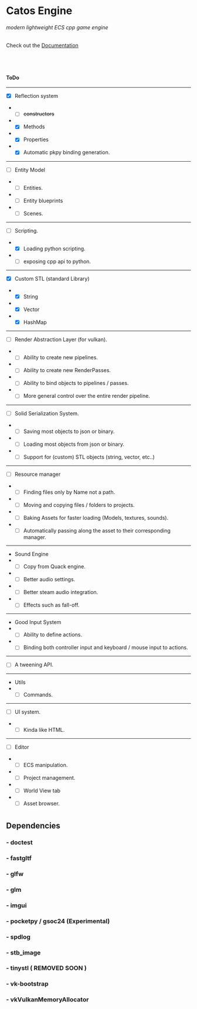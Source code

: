 # Catos Engine



###### modern lightweight ECS cpp game engine

Check out the [Documentation](https://thatalloguy.github.io/catos/html/index.html)

️
#
#
#### ToDo

---
- [x] Reflection system
- - [ ] ~~constructors~~
- - [x] Methods
- - [x] Properties
- - [x] Automatic pkpy binding generation.
---
- [ ] Entity Model
- - [ ] Entities.
- - [ ] Entity blueprints
- - [ ] Scenes.
---
- [ ] Scripting.
- - [x] Loading python scripting.
- - [ ] exposing cpp api to python.
---
- [x] Custom STL (standard Library)
- - [x] String
- - [x] Vector
- - [x] HashMap
---
- [ ] Render Abstraction Layer (for vulkan).
- - [ ] Ability to create new pipelines.
- - [ ] Ability to create new RenderPasses.
- - [ ] Ability to bind objects to pipelines / passes.
- - [ ] More general control over the entire render pipeline.
---
- [ ] Solid Serialization System.
- - [ ] Saving most objects to json or binary.
- - [ ] Loading most objects from json or binary.
- - [ ] Support for (custom) STL objects (string, vector, etc..)
---
- [ ] Resource manager
- - [ ] Finding files only by Name not a path.
- - [ ] Moving and copying files / folders to projects.
- - [ ] Baking Assets for faster loading (Models, textures, sounds).
- - [ ] Automatically passing along the asset to their corresponding manager.
---
- Sound Engine
- - [ ] Copy from Quack engine.
- - [ ] Better audio settings.
- - [ ] Better steam audio integration.
- - [ ] Effects such as fall-off.
---
- Good Input System
- - [ ] Ability to define actions.
- - [ ] Binding both controller input and keyboard / mouse input to actions.
---
- [ ] A tweening API.
---
- Utils
- - [ ] Commands.
--- 
- [ ] UI system.
- - [ ] Kinda like HTML.
---
- [ ] Editor 
- - [ ] ECS manipulation.
- - [ ] Project management.
- - [ ] World View tab
- - [ ] Asset browser.
#


## Dependencies
###  - doctest
###  - fastgltf
###  - glfw
###  - glm
###  - imgui
###  - pocketpy / gsoc24 (Experimental)
###  - spdlog
###  - stb_image
###  - tinystl ( REMOVED SOON )
###  - vk-bootstrap
###  - vkVulkanMemoryAllocator

